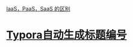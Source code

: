 

[IaaS，PaaS，SaaS 的区别](<http://www.ruanyifeng.com/blog/2017/07/iaas-paas-saas.html>)

# [Typora自动生成标题编号](https://www.cnblogs.com/ysuwangqiang/p/11948854.html)

